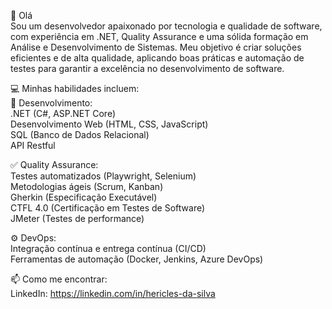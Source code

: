 👋 Olá<br>
Sou um desenvolvedor apaixonado por tecnologia e qualidade de software, com experiência em .NET, Quality Assurance e uma sólida formação em Análise e Desenvolvimento de Sistemas. Meu objetivo é criar soluções eficientes e de alta qualidade, aplicando boas práticas e automação de testes para garantir a excelência no desenvolvimento de software.

💻 Minhas habilidades incluem:<br> 
🔧 Desenvolvimento:<br> 
.NET (C#, ASP.NET Core)<br> 
Desenvolvimento Web (HTML, CSS, JavaScript)<br> 
SQL (Banco de Dados Relacional)<br> 
API Restful <br>

✅ Quality Assurance: <br>
Testes automatizados (Playwright, Selenium) <br>
Metodologias ágeis (Scrum, Kanban) <br>
Gherkin (Especificação Executável) <br>
CTFL 4.0 (Certificação em Testes de Software) <br>
JMeter (Testes de performance) <br>

⚙️ DevOps: <br>
Integração contínua e entrega contínua (CI/CD) <br>
Ferramentas de automação (Docker, Jenkins, Azure DevOps) <br>

📫 Como me encontrar: <br>
LinkedIn: https://linkedin.com/in/hericles-da-silva 

